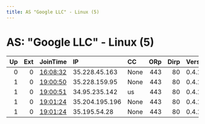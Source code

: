 ```yaml
---
title: AS "Google LLC" - Linux (5)
---
```


# AS: "Google LLC" - Linux (5)

|   Up |   Ext | JoinTime                                                                                            | IP             | CC   |   ORp |   Dirp | Version   | Contact      | Nickname    |   eFamMembers |
|-----:|------:|:----------------------------------------------------------------------------------------------------|:---------------|:-----|------:|-------:|:----------|:-------------|:------------|--------------:|
|    0 |     0 | [16:08:32](https://metrics.torproject.org/rs.html#details/62A0059376C50A4A0D695A2ED1DFA2AE0B8597DD) | 35.228.45.163  | None |   443 |     80 | 0.4.1.6   | abuse@nao.sh | maroon      |             1 |
|    1 |     0 | [19:00:50](https://metrics.torproject.org/rs.html#details/9F96A9CBE2A8B9162496621650DB91065169D779) | 35.228.159.95  | None |   443 |     80 | 0.4.1.6   | abuse@nao.sh | FlamingoNao |             5 |
|    1 |     0 | [19:00:51](https://metrics.torproject.org/rs.html#details/171DB53501458C8141E6BF07593872F84380A2BD) | 34.95.235.142  | us   |   443 |     80 | 0.4.1.6   | abuse@nao.sh | TaffyNao    |             5 |
|    1 |     0 | [19:01:24](https://metrics.torproject.org/rs.html#details/A9379B9055DB2F73BE178597C3977C09BEEE9B20) | 35.204.195.196 | None |   443 |     80 | 0.4.1.6   | abuse@nao.sh | IrisNao     |             5 |
|    1 |     0 | [19:01:24](https://metrics.torproject.org/rs.html#details/DCB97CAE07D26716890B410A6A0FE8A10C32DC2D) | 35.195.54.28   | None |   443 |     80 | 0.4.1.6   | abuse@nao.sh | LilacNao    |             5 |
